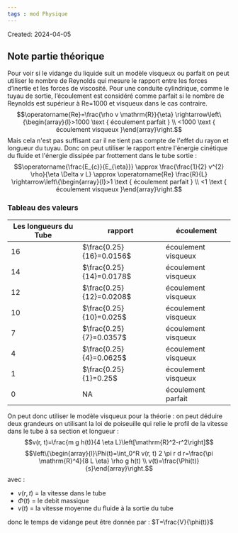 ```yaml
---
tags : mod Physique
---
```

Created: 2024-04-05

## Note partie théorique
Pour voir si le vidange du liquide suit un modèle visqueux ou parfait on peut utiliser le nombre de Reynolds qui mesure le rapport entre les forces d’inertie et les forces de viscosité. Pour une conduite cylindrique, comme le tuyau de sortie, l’écoulement est considéré comme parfait si le nombre de Reynolds est supérieur à Re=1000 et visqueux dans le cas contraire. 
$$\operatorname{Re}=\frac{\rho v \mathrm{R}}{\eta} \rightarrow\left\{\begin{array}{l}>1000 \text { écoulement parfait } \\ <1000 \text { écoulement visqueux }\end{array}\right.$$
Mais cela n'est pas suffisant car il ne tient pas compte de l'effet du rayon et longueur du tuyau. Donc on peut utiliser le rapport entre l'énergie cinétique du fluide et l'énergie dissipée par frottement dans le tube sortie : 
$$\operatorname{\frac{E_{c}}{E_{\eta}}} \approx \frac{\frac{1}{2} v^{2} \rho}{\eta \Delta v L} \approx \operatorname{Re} \frac{R}{L} \rightarrow\left\{\begin{array}{l}>1 \text { écoulement parfait } \\ <1 \text { écoulement visqueux }\end{array}\right.$$
### Tableau des valeurs
| Les longueurs du Tube | rapport | écoulement |
| ---- | ---- | ---- |
| 16 | $\frac{0.25}{16}=0.0156$ | écoulement visqueux |
| 14 | $\frac{0.25}{14}=0.0178$ | écoulement visqueux |
| 12 | $\frac{0.25}{12}=0.0208$ | écoulement visqueux |
| 10 | $\frac{0.25}{10}=0.025$ | écoulement visqueux |
| 7 | $\frac{0.25}{7}=0.0357$ | écoulement visqueux |
| 4 | $\frac{0.25}{4}=0.0625$ | écoulement visqueux |
| 1 | $\frac{0.25}{1}=0.25$ | écoulement visqueux |
| 0 | NA | écoulement parfait  |
On peut donc utiliser le modèle visqueux pour la théorie :
on peut déduire deux grandeurs on utilisant la loi de poiseuille qui relie le profil de la vitesse dans le tube à sa section et longueur :
$$v(r, t)=\frac{m g h(t)}{4 \eta L}\left[\mathrm{R}^2-r^2\right]$$$$\left\{\begin{array}{l}\Phi(t)=\int_0^R v(r, t) 2 \pi r d r=\frac{\pi \mathrm{R}^4}{8 L \eta} \rho g h(t) \\ v(t)=\frac{\Phi(t)}{s}\end{array}\right.$$ avec : 
- $v(r,t)$ = la vitesse dans le tube
- $\Phi(t)$ = le debit massique
- $v(t)$ = la vitesse moyenne du fluide à la sortie du tube

donc le temps de vidange peut être donnée par :
$T=\frac{V}{\phi(t)}$   

